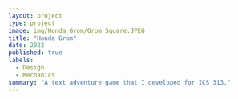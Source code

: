 ```yaml
---
layout: project
type: project
image: img/Honda Grom/Grom Square.JPEG
title: "Honda Grom"
date: 2022
published: true
labels:
  - Design
  - Mechanics
summary: "A text adventure game that I developed for ICS 313."
---
```


